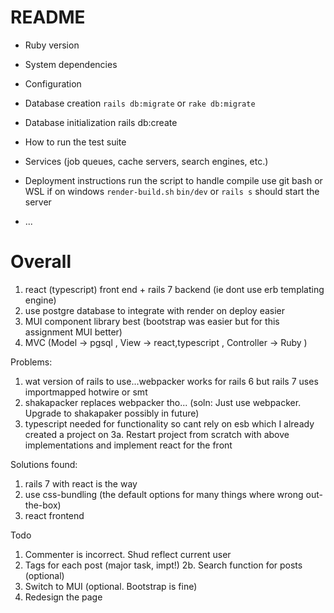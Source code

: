# README

- Ruby version

- System dependencies

- Configuration

- Database creation
  `rails db:migrate`
  or
  `rake db:migrate`

- Database initialization
  rails db:create

- How to run the test suite

- Services (job queues, cache servers, search engines, etc.)

- Deployment instructions
  run the script to handle compile
  use git bash or WSL if on windows
  `render-build.sh`
  `bin/dev` or `rails s` should start the server

- ...
<h1>Overall</h1>

1. react (typescript) front end + rails 7 backend (ie dont use erb templating engine)
2. use postgre database to integrate with render on deploy easier
3. MUI component library best (bootstrap was easier but for this assignment MUI better)
4. MVC (Model -> pgsql , View -> react,typescript , Controller -> Ruby )

Problems:

1. wat version of rails to use...webpacker works for rails 6 but rails 7 uses importmapped hotwire or smt
2. shakapacker replaces webpacker tho... (soln: Just use webpacker. Upgrade to shakapaker possibly in future)
3. typescript needed for functionality so cant rely on esb which I already created a project on
   3a. Restart project from scratch with above implementations and implement react for the front

Solutions found:

1. rails 7 with react is the way
2. use css-bundling (the default options for many things where wrong out-the-box)
3. react frontend

Todo

1. Commenter is incorrect. Shud reflect current user
2. Tags for each post (major task, impt!)
   2b. Search function for posts (optional)
3. Switch to MUI (optional. Bootstrap is fine)
4. Redesign the page
